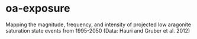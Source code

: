 # oa-exposure
Mapping the magnitude, frequency, and intensity of projected low aragonite saturation state events from 1995-2050 (Data: Hauri and Gruber et al. 2012)
